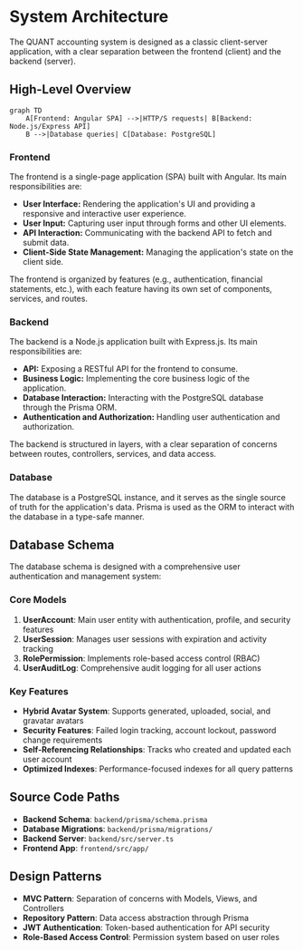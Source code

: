# System Architecture

The QUANT accounting system is designed as a classic client-server application, with a clear separation between the frontend (client) and the backend (server).

## High-Level Overview

```mermaid
graph TD
    A[Frontend: Angular SPA] -->|HTTP/S requests| B[Backend: Node.js/Express API]
    B -->|Database queries| C[Database: PostgreSQL]
```

### Frontend

The frontend is a single-page application (SPA) built with Angular. Its main responsibilities are:

*   **User Interface:** Rendering the application's UI and providing a responsive and interactive user experience.
*   **User Input:** Capturing user input through forms and other UI elements.
*   **API Interaction:** Communicating with the backend API to fetch and submit data.
*   **Client-Side State Management:** Managing the application's state on the client side.

The frontend is organized by features (e.g., authentication, financial statements, etc.), with each feature having its own set of components, services, and routes.

### Backend

The backend is a Node.js application built with Express.js. Its main responsibilities are:

*   **API:** Exposing a RESTful API for the frontend to consume.
*   **Business Logic:** Implementing the core business logic of the application.
*   **Database Interaction:** Interacting with the PostgreSQL database through the Prisma ORM.
*   **Authentication and Authorization:** Handling user authentication and authorization.

The backend is structured in layers, with a clear separation of concerns between routes, controllers, services, and data access.

### Database

The database is a PostgreSQL instance, and it serves as the single source of truth for the application's data. Prisma is used as the ORM to interact with the database in a type-safe manner.

## Database Schema

The database schema is designed with a comprehensive user authentication and management system:

### Core Models

1. **UserAccount**: Main user entity with authentication, profile, and security features
2. **UserSession**: Manages user sessions with expiration and activity tracking
3. **RolePermission**: Implements role-based access control (RBAC)
4. **UserAuditLog**: Comprehensive audit logging for all user actions

### Key Features

*   **Hybrid Avatar System**: Supports generated, uploaded, social, and gravatar avatars
*   **Security Features**: Failed login tracking, account lockout, password change requirements
*   **Self-Referencing Relationships**: Tracks who created and updated each user account
*   **Optimized Indexes**: Performance-focused indexes for all query patterns

## Source Code Paths

*   **Backend Schema**: `backend/prisma/schema.prisma`
*   **Database Migrations**: `backend/prisma/migrations/`
*   **Backend Server**: `backend/src/server.ts`
*   **Frontend App**: `frontend/src/app/`

## Design Patterns

*   **MVC Pattern**: Separation of concerns with Models, Views, and Controllers
*   **Repository Pattern**: Data access abstraction through Prisma
*   **JWT Authentication**: Token-based authentication for API security
*   **Role-Based Access Control**: Permission system based on user roles